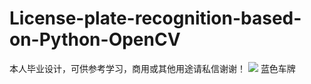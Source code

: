 # License-plate-recognition-based-on-Python-OpenCV
本人毕业设计，可供参考学习，商用或其他用途请私信谢谢！
![](./display/blue.png)
蓝色车牌
